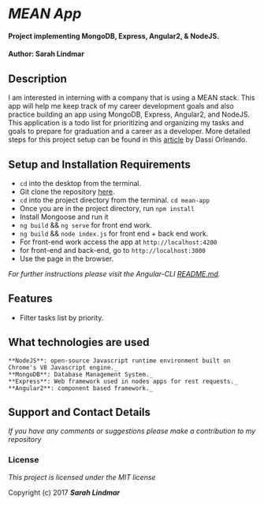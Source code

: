 # _MEAN App_

#### Project implementing MongoDB, Express, Angular2, & NodeJS.
#### Author: Sarah Lindmar

## Description

I am interested in interning with a company that is using a MEAN stack. This app will help me keep track of my career development goals and also practice building an app using MongoDB, Express, Angular2, and NodeJS. This application is a todo list for prioritizing and organizing my tasks and goals to prepare for graduation and a career as a developer. More detailed steps for this project setup can be found in this [article](https://hackernoon.com/build-real-time-app-with-mean2-angular-cli-and-socket-io-cedf1dc02fec) by Dassi Orleando.

## Setup and Installation Requirements

* `cd` into the desktop from the terminal.
* Git clone the repository [here](https://github.com/srhcrete/mean--todo-app).
* `cd` into the project directory from the terminal.
  `cd mean-app`
* Once you are in the project directory, run `npm install`
* Install Mongoose and run it
* `ng build` && `ng serve` for front end work.
* `ng build` && `node index.js` for front end + back end work.
* For front-end work access the app at `http://localhost:4200`
* for front-end and back-end, go to `http://localhost:3000`
* Use the page in the browser.  

_For further instructions please visit the Angular-CLI [README.md](https://github.com/srhcrete/mean-todo-app/tree/master/set-up)._

## Features     

* Filter tasks list by priority.

## What technologies are used
    **NodeJS**: open-source Javascript runtime environment built on Chrome's V8 Javascript engine._
    **MongoDB**: Database Management System._
    **Express**: Web framework used in nodes apps for rest requests._
    **Angular2**: component based framework._

## Support and Contact Details

_If you have any comments or suggestions please make a contribution to my repository_

### License

*This project is licensed under the MIT license*

Copyright (c) 2017 **_Sarah Lindmar_**
